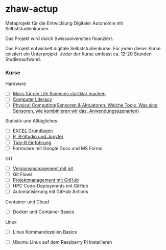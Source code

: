 # zhaw-actup
Metaprojekt für die Entwicklung Digitaler Autonomie mit Selbststudienkursen

Das Projekt wird durch Swissuniversities finanziert. 

Das Projekt entwickelt digitale Selbststudienkurse. Für jeden dieser Kurse existiert ein Unterprojekt. Jeder der Kurse umfasst ca. 12-20 Stunden Studienaufwand. 

### Kurse 

Hardware
- [ ] [Macs für die Life Sciences startklar machen](//github.com/dxiai/actup-Macs-fuer-die-Life-Sciences/blob/main/README.md)
- [ ] [Computer Literacy](//github.com/dxiai/actup-Computer-Literacy/tree/main)
- [ ] [Physical Computing(Sensoren & Aktuatoren; Welche Tools, Was sind Sensoren, wie kombinieren wir das, Anwendungsszenarien)](//github.com/dxiai/machen-koennen)

Statistik und Alltägliches
- [ ] [EXCEL Grundlagen](//github.com/dxiai/actup-excel-basics)
- [ ] [R, R-Studio und Jupyter](//github.com/dxiai/r-einstieg)
- [ ] [Tidy-R Einführung](//github.com/dxiai/actup-modern-r-basics)
- [ ] Formulare mit Google Docs und MS Forms

GIT
- [ ] [Versionsmanagement mit git](//github.com/dxiai/actup-git-basics)
- [ ] Git Flows
- [ ] [Projektmanagement mit GitHub](https://github.com/dxiai/actup-github-projektmanagement)
- [ ] HPC Code-Deployments mit GitHub
- [ ] Automatisierung mit GitHub Actions

Container und Cloud
- [ ] Docker und Container Basics

Linux
- [ ] Linux Kommandozeilen Basics
- [ ] Ubuntu Linux auf dem Raspberry Pi Installieren

